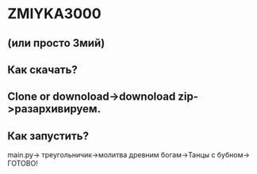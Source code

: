 # ZMIYKA3000
(или просто Змий)
---------
**Как скачать?**
------------
 Clone or downoload->downoload zip->разархивируем.
 ----------
**Как запустить?**
----------
main.py-> треугольничик->молитва древним богам->Танцы с бубном-> ГОТОВО!
